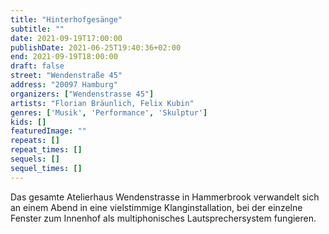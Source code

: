 ```yaml
---
title: "Hinterhofgesänge"
subtitle: ""
date: 2021-09-19T17:00:00
publishDate: 2021-06-25T19:40:36+02:00
end: 2021-09-19T18:00:00
draft: false
street: "Wendenstraße 45"
address: "20097 Hamburg"
organizers: ["Wendenstrasse 45"]
artists: "Florian Bräunlich, Felix Kubin"
genres: ['Musik', 'Performance', 'Skulptur']
kids: []
featuredImage: ""
repeats: []
repeat_times: []
sequels: []
sequel_times: []
---
```


Das gesamte Atelierhaus Wendenstrasse in Hammerbrook verwandelt sich an einem Abend in eine vielstimmige Klanginstallation, bei der einzelne Fenster zum Innenhof als multiphonisches Lautsprechersystem fungieren.